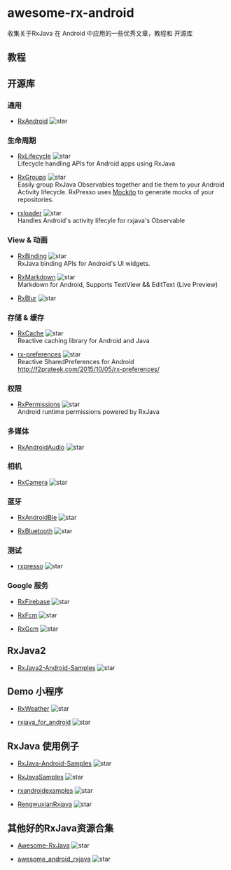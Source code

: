 # awesome-rx-android
收集关于RxJava 在 Android 中应用的一些优秀文章，教程和 开源库

## 教程

## 开源库

### 通用

- [RxAndroid](https://github.com/ReactiveX/RxAndroid)
![star](http://githubbadges.com/star.svg?user=ReactiveX&repo=RxAndroid)

### 生命周期

- [RxLifecycle](https://github.com/trello/RxLifecycle)
![star](http://githubbadges.com/star.svg?user=trello&repo=RxLifecycle)  
Lifecycle handling APIs for Android apps using RxJava

- [RxGroups](https://github.com/airbnb/RxGroups)
![star](http://githubbadges.com/star.svg?user=airbnb&repo=RxGroups)  
Easily group RxJava Observables together and tie them to your Android Activity lifecycle. RxPresso uses [Mockito](http://site.mockito.org/) to generate mocks of your repositories.

- [rxloader](https://github.com/evant/rxloader)
![star](http://githubbadges.com/star.svg?user=evant&repo=rxloader)  
Handles Android's activity lifecyle for rxjava's Observable


### View & 动画

- [RxBinding](https://github.com/JakeWharton/RxBinding)
![star](http://githubbadges.com/star.svg?user=JakeWharton&repo=RxBinding)  
RxJava binding APIs for Android's UI widgets.

- [RxMarkdown](https://github.com/yydcdut/RxMarkdown)
![star](http://githubbadges.com/star.svg?user=yydcdut&repo=RxMarkdown)  
Markdown for Android, Supports TextView && EditText (Live Preview)

- [RxBlur](https://github.com/SmartDengg/RxBlur)
![star](http://githubbadges.com/star.svg?user=yydcdut&repo=RxMarkdown) 

### 存储 & 缓存

- [RxCache](https://github.com/VictorAlbertos/RxCache)
![star](http://githubbadges.com/star.svg?user=VictorAlbertos&repo=RxCache)  
Reactive caching library for Android and Java

- [rx-preferences](https://github.com/f2prateek/rx-preferences)
![star](http://githubbadges.com/star.svg?user=f2prateek&repo=rx-preferences)  
Reactive SharedPreferences for Android http://f2prateek.com/2015/10/05/rx-preferences/

### 权限

- [RxPermissions](https://github.com/tbruyelle/RxPermissions)
![star](http://githubbadges.com/star.svg?user=tbruyelle&repo=RxPermissions)  
Android runtime permissions powered by RxJava

### 多媒体

- [RxAndroidAudio](https://github.com/Piasy/RxAndroidAudio)
![star](http://githubbadges.com/star.svg?user=Piasy&repo=RxAndroidAudio)

### 相机

- [RxCamera](https://github.com/ragnraok/RxCamera)
![star](http://githubbadges.com/star.svg?user=ragnraok&repo=RxCamera)

### 蓝牙

- [RxAndroidBle](https://github.com/Polidea/RxAndroidBle)
![star](http://githubbadges.com/star.svg?user=Polidea&repo=RxAndroidBle)

- [RxBluetooth](https://github.com/IvBaranov/RxBluetooth)
![star](http://githubbadges.com/star.svg?user=IvBaranov&repo=RxBluetooth)

### 测试

- [rxpresso](https://github.com/novoda/rxpresso)
![star](http://githubbadges.com/star.svg?user=novoda&repo=rxpresso)

### Google 服务

- [RxFirebase](https://github.com/nmoskalenko/RxFirebase)
![star](http://githubbadges.com/star.svg?user=nmoskalenko&repo=RxFirebase) 

- [RxFcm](https://github.com/VictorAlbertos/RxFcm)
![star](http://githubbadges.com/star.svg?user=VictorAlbertos&repo=RxFcm)

- [RxGcm](https://github.com/VictorAlbertos/RxGcm)
![star](http://githubbadges.com/star.svg?user=VictorAlbertos&repo=RxGcm)

## RxJava2

- [RxJava2-Android-Samples](https://github.com/amitshekhariitbhu/RxJava2-Android-Samples)
![star](http://githubbadges.com/star.svg?user=amitshekhariitbhu&repo=RxJava2-Android-Samples)


## Demo 小程序

- [RxWeather](https://github.com/SmartDengg/RxWeather)
![star](http://githubbadges.com/star.svg?user=SmartDengg&repo=RxWeather)

- [rxjava_for_android](https://github.com/cn-ljb/rxjava_for_android)
![star](http://githubbadges.com/star.svg?user=cn-ljb&repo=rxjava_for_android)

## RxJava 使用例子

- [RxJava-Android-Samples](https://github.com/kaushikgopal/RxJava-Android-Samples)
![star](http://githubbadges.com/star.svg?user=kaushikgopal&repo=RxJava-Android-Samples)


- [RxJavaSamples](https://github.com/THEONE10211024/RxJavaSamples)
![star](http://githubbadges.com/star.svg?user=THEONE10211024&repo=RxJavaSamples)

- [rxandroidexamples](https://github.com/klnusbaum/rxandroidexamples)
![star](http://githubbadges.com/star.svg?user=klnusbaum&repo=rxandroidexamples)

- [RengwuxianRxjava](https://github.com/androidmalin/RengwuxianRxjava)
![star](http://githubbadges.com/star.svg?user=androidmalin&repo=RengwuxianRxjava)

## 其他好的RxJava资源合集

- [Awesome-RxJava](https://github.com/lzyzsd/Awesome-RxJava)
![star](http://githubbadges.com/star.svg?user=lzyzsd&repo=Awesome-RxJava)


- [awesome_android_rxjava](https://github.com/chiclaim/awesome_android_rxjava)
![star](http://githubbadges.com/star.svg?user=chiclaim&repo=awesome_android_rxjava) 

